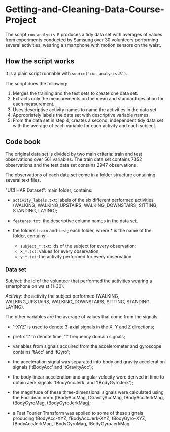 # Getting-and-Cleaning-Data-Course-Project

The script `run_analysis.R` produces a tidy data set with averages of values from experiments conducted by Samsung over 30 volunteers performing several activities, wearing a smartphone with motion sensors on the waist.

## How the script works

It is a plain script runnable with `source('run_analysis.R')`.

The script does the following:

1. Merges the training and the test sets to create one data set.
2. Extracts only the measurements on the mean and standard deviation for each measurement. 
3. Uses descriptive activity names to name the activities in the data set
4. Appropriately labels the data set with descriptive variable names. 
5. From the data set in step 4, creates a second, independent tidy data set with the average of each variable for each activity and each subject.

## Code book

The original data set is divided by two main criteria: train and test observations over 561 variables.
The train data set contains 7352 observations and the test data set contains 2947 observations.

The observations of each data set come in a folder structure containing several text files.

"UCI HAR Dataset": main folder, contains:

  * `activity_labels.txt`: labels of the six different performed activities (WALKING, WALKING_UPSTAIRS, WALKING_DOWNSTAIRS, SITTING, STANDING, LAYING);
  
  * `features.txt`: the descriptive column names in the data set.
  
  * the folders `train` and `test`; each folder, where * is the name of the folder, contains:

    * `subject_*.txt`: ids of the subject for every observation;
    * `X_*.txt`: values for every observation;
    * `y_*.txt`: the activity performed for every observation.

### Data set

*Subject*: the id of the volunteer that performed the activities wearing a smartphone on waist (1-30).

*Activity*: the activity the subject performed (WALKING, WALKING_UPSTAIRS, WALKING_DOWNSTAIRS, SITTING, STANDING, LAYING).

The other variables are the average of values that come from the signals:

* '-XYZ' is used to denote 3-axial signals in the X, Y and Z directions;

* prefix 't' to denote time, 'f' frequency domain signals;

* variables from signals acquired from the accelerometer and gyroscope contains 'tAcc' and 'tGyro';

* the acceleration signal was separated into body and gravity acceleration signals ('tBodyAcc' and 'tGravityAcc');

* the body linear acceleration and angular velocity were derived in time to obtain Jerk signals  'tBodyAccJerk' and 'tBodyGyroJerk');

* the magnitude of these three-dimensional signals were calculated using the Euclidean norm (tBodyAccMag, tGravityAccMag, tBodyAccJerkMag, tBodyGyroMag, tBodyGyroJerkMag);

* a Fast Fourier Transform was applied to some of these signals producing fBodyAcc-XYZ, fBodyAccJerk-XYZ, fBodyGyro-XYZ, fBodyAccJerkMag, fBodyGyroMag, fBodyGyroJerkMag.

